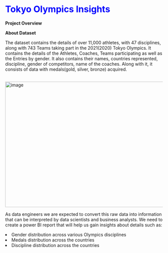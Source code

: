 <!DOCTYPE html>
<html>
<head>
<h1 style="color:blue;"><b>Tokyo Olympics Insights</b></h1>
<p><b>Project Overview</b></p>
</head>
<body>
<p><b>About Dataset</b></p>
<p>The dataset contains the details of over 11,000 athletes, with 47 disciplines,
along with 743 Teams taking part in the 2021(2020) Tokyo Olympics. It contains
the details of the Athletes, Coaches, Teams participating as well as the Entries by
gender. It also contains their names, countries represented, discipline, gender of
competitors, name of the coaches. Along with it, it consists of data with
medals(gold, silver, bronze) acquired.</p>
</body>
</html>
<br>
<img alt="image" width="1000" height="400" src="https://github.com/Ayswari/Tokyo-Olympics-Insights/assets/138013816/b1a06f9a-d1cd-482d-9a59-d9dabdf65973">
<p>As data engineers we are expected to convert this raw data into information that
can be interpreted by data scientists and business analysts. We need to create a
power BI report that will help us gain insights about details such as:</p>
<li>Gender distribution across various Olympics disciplines</li>
<li>Medals distribution across the countries</li>
<li>Discipline distribution across the countries</li>
